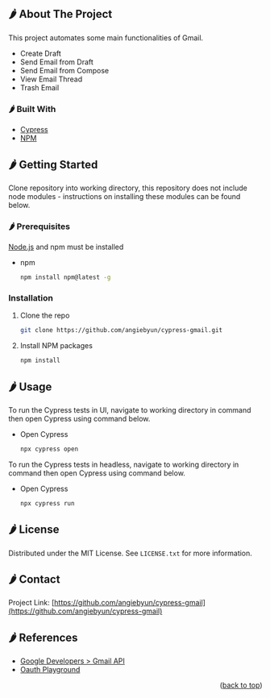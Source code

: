 <div id="top"></div>

<!-- ABOUT THE PROJECT -->
## 🌶️ About The Project

This project automates some main functionalities of Gmail.
* Create Draft
* Send Email from Draft
* Send Email from Compose
* View Email Thread
* Trash Email

### 🌶️ Built With

* [Cypress](https://www.cypress.io)
* [NPM](https://www.npmjs.com)


<!-- GETTING STARTED -->
## 🌶️ Getting Started

Clone repository into working directory, this repository does not include node modules - instructions on installing these modules can be found below.

### 🌶️ Prerequisites

[Node.js](https://nodejs.org/en/download/) and npm must be installed
* npm
  ```sh
  npm install npm@latest -g
  ```

### Installation

1. Clone the repo
   ```sh
   git clone https://github.com/angiebyun/cypress-gmail.git
   ```
3. Install NPM packages
   ```sh
   npm install
   ```

<!-- USAGE EXAMPLES -->
## 🌶️ Usage

To run the Cypress tests in UI, navigate to working directory in command then open Cypress using command below.

* Open Cypress
  ```sh
  npx cypress open
  ```
To run the Cypress tests in headless, navigate to working directory in command then open Cypress using command below.

* Open Cypress
  ```sh
  npx cypress run
  ```

<!-- LICENSE -->
## 🌶️ License

Distributed under the MIT License. See `LICENSE.txt` for more information.


<!-- CONTACT -->
## 🌶️ Contact

Project Link: [https://github.com/angiebyun/cypress-gmail](https://github.com/angiebyun/cypress-gmail)


<!-- REFERENCES -->
## 🌶️ References

* [Google Developers > Gmail API](https://developers.google.com/gmail/api/reference/rest)
* [Oauth Playground](https://developers.google.com/oauthplayground/)

<p align="right">(<a href="#top">back to top</a>)</p>



